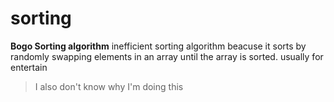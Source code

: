 # sorting
**Bogo Sorting algorithm**
inefficient sorting algorithm beacuse it sorts by randomly swapping elements in an array until the array is sorted. usually for entertain
> I also don't know why I'm doing this
